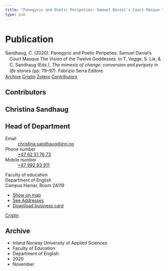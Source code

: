 ```yaml
---
title: "Panegyric and Poetic Peripeties: Samuel Daniel's Court Masque The Vision of the Twelve Goddesses"
type: pub
---
```

<h1>Publication</h1>
<article id="csl-bib-container-8JW759KP" class="csl-bib-container">
  <div class="csl-bib-body" style="line-height: 1.35; padding-left: 1em; text-indent:-1em;">
  <div class="csl-entry">Sandhaug, C. (2020). Panegyric and Poetic Peripeties: Samuel Daniel&#x2019;s Court Masque The Vision of the Twelve Goddesses. In T. Vegge, S. Lie, &amp; C. Sandhaug (Eds.), <i>The mimesis of change: conversion and peripety in life stories</i> (pp. 79&#x2013;97). Fabrizio Serra Editore.</div>
</div>
  <div class="csl-bib-buttons">
    <a href="#taxonomy-article-8JW759KP" class="csl-bib-button">Archive</a>
    <a href="https://app.cristin.no/results/show.jsf?id=1844218" alt="Cristin URL" class="csl-bib-button">Cristin</a>
    <a href="http://zotero.org/groups/5022929/items/8JW759KP" alt="Zotero URL" class="csl-bib-button">Zotero</a>
    <a href="#contributors-article-8JW759KP" class="csl-bib-button">Contributors</a>
  </div>
  <div id="csl-bib-meta-container-8JW759KP"></div>
</article>
<div id="csl-bib-meta-8JW759KP" class="csl-bib-meta">
  <article id="contributors-article-8JW759KP" class="contributors-article">
    <h1>Contributors</h1>
    <div class="personas">
<div class="vrtx-hinn-person-card">
<div class="photo">
<i class="lar la-user-circle missing-person"></i>
</div>
<div class="info">
<hgroup><h1>Christina Sandhaug</h1>
<h2>Head of Department</h2>
</hgroup><dl>
<dt>Email</dt>
<dd>
<a href="mailto:christina.sandhaug@inn.no">christina.sandhaug@inn.no</a>
</dd>
<dt>Phone number</dt>
<dd><a href="tel:+4762517673">
+47 62 51 76 73
</a></dd>
<dt>Mobile number</dt>
<dd><a href="tel:+4799293911">
+47 992 93 911
</a></dd>
</dl>
<p>
Faculty of education<br>
Department of English<br>
Campus Hamar,
Room 2A119
</p>
<ul class="vrtx-hinn-links">
<li><a href="https://www.google.com/maps?q=60.79636,11.07506">Show on map</a></li>
<li><a href="https://www.inn.no/english/find-an-employee/christina-sandhaug.html#vrtx-hinn-addresses">See Addresses</a></li>
<li><a href="https://www.inn.no/english/find-an-employee/christina-sandhaug.html?vrtx=vcf">Download business card</a></li>
</ul>
</div>
</div>
<a href="https://app.cristin.no/persons/show.jsf?id=18745" alt="Cristin URL" class="personas-cristin">Cristin</a>
</div>
  </article>
  <article id="taxonomy-article-8JW759KP" class="taxonomy-article">
    <h1>Archive</h1>
    <ul>
      <li>Inland Norway University of Applied Sciences</li>
      <li>Faculty of Education</li>
      <li>Department of English</li>
      <li>2020</li>
      <li>November</li>
    </ul>
  </article>
</div>

